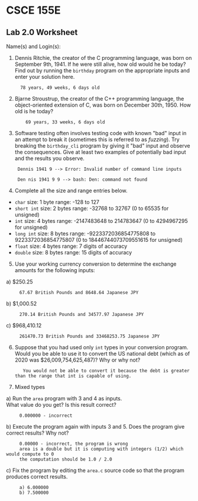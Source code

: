 
# CSCE 155E 
## Lab 2.0 Worksheet

Name(s) and Login(s):



1. Dennis Ritchie, the creator of the C programming language,
was born on September 9th, 1941.  If he were still alive, 
how old would he be today?  Find out by running the `birthday`
program on the appropriate inputs and enter your solution here.

         78 years, 49 weeks, 6 days old


2. Bjarne Stroustrup, the creator of the C++ programming
language, the object-oriented extension of C, was born on 
December 30th, 1950.  How old is he today?

           69 years, 33 weeks, 6 days old


3. Software testing often involves testing code with known
"bad" input in an attempt to break it (sometimes this is 
referred to as *fuzzing*).  Try breaking the `birthday_cli`
program by giving it "bad" input and observe the consequences.
Give at least two examples of potentially bad input and the 
results you observe.

        Dennis 1941 9 --> Error: Invalid number of command line inputs

        Den nis 1941 9 9 --> bash: Den: command not found


4. Complete all the size and range entries below.

* `char`
  size: 1 byte
  range: -128 to 127
* `short int`
  size: 2 bytes
  range: -32768 to 32767 (0 to 65535 for unsigned)
* `int`
  size: 4 bytes
  range: -2147483648 to 214783647 (0 to 4294967295 for unsigned)
* `long int`
  size: 8 bytes
  range: -9223372036854775808 to 9223372036854775807 (0 to 18446744073709551615 for unsigned)
* `float`
  size: 4 bytes
  range: 7 digits of accuracy
* `double`
  size: 8 bytes
  range: 15 digits of accuracy


5. Use your working currency conversion to determine 
the exchange amounts for the following inputs:

  a) $250.25
         
         67.67 British Pounds and 8648.64 Japanese JPY
  
  b) $1,000.52
         
         270.14 British Pounds and 34577.97 Japanese JPY

  c) $968,410.12
         
         261470.73 British Pounds and 33468253.75 Japanese JPY
  


6. Suppose that you had used only `int` types
in your conversion program.  Would you be able 
to use it to convert the US national debt 
(which as of 2020 was \$26,009,754,625,487)?
Why or why not?

          You would not be able to convert it because the debt is greater than the range that int is capable of using.


7. Mixed types

a) Run the `area` program with 3 and 4 as inputs.  
What value do you get?  Is this result correct?

         0.000000 - incorrect


b) Execute the program again with inputs 3 and 5.
Does the program give correct results?  Why not?

         0.00000 - incorrect, the program is wrong
         area is a double but it is computing with integers (1/2) which would compute to 0
         the computation should be 1.0 / 2.0

c) Fix the program by editing the `area.c` source 
code so that the program produces correct results.

         a) 6.000000
         b) 7.500000


